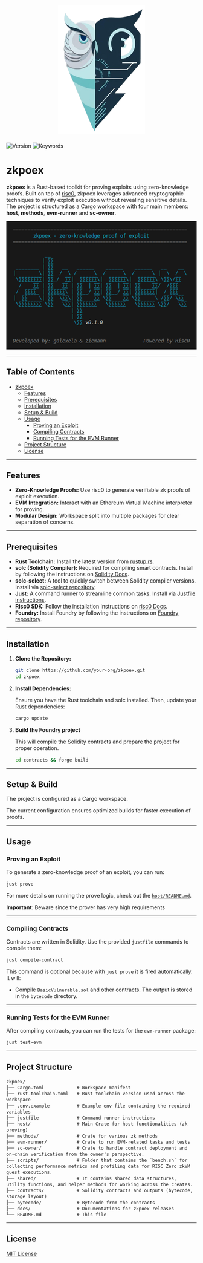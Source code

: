 <div align="center" style="margin-bottom: 20px">
  <img class="responsive-img" width="230px" height="341px" src="assets/zkpoex-logo.png">
</div>

<style>

  .responsive-img {
    width: 230px;
    height: 341px;
    max-width: 100%;
  }

  @media (max-width: 600px) {
    .responsive-img {
      width: 150px;
      height: 221px;
    }
  }
</style>


![Version](https://img.shields.io/badge/v0.1.0-blue)
![Keywords](https://img.shields.io/badge/keywords-zero--knowledge%20proofs%2C%20zkVM%2C%20ethereum%2C%20smart%20contract%20vulnerability-black)

# zkpoex

**zkpoex** is a Rust-based toolkit for proving exploits using zero-knowledge proofs. Built on top of [risc0](https://risc0.com/), zkpoex leverages advanced cryptographic techniques to verify exploit execution without revealing sensitive details. The project is structured as a Cargo workspace with four main members: **host**, **methods**, **evm-runner** and **sc-owner**.

![zkpoex](assets/zkpoex.png)

---

## Table of Contents

- [zkpoex](#zkpoex)
  - [Features](#features)
  - [Prerequisites](#prerequisites)
  - [Installation](#installation)
  - [Setup \& Build](#setup--build)
  - [Usage](#usage)
    - [Proving an Exploit](#proving-an-exploit)
    - [Compiling Contracts](#compiling-contracts)
    - [Running Tests for the EVM Runner](#running-tests-for-the-evm-runner)
  - [Project Structure](#project-structure)
  - [License](#license)

---

## Features

- **Zero-Knowledge Proofs:** Use risc0 to generate verifiable zk proofs of exploit execution.
- **EVM Integration:** Interact with an Ethereum Virtual Machine interpreter for proving.
- **Modular Design:** Workspace split into multiple packages for clear separation of concerns.

---

## Prerequisites

- **Rust Toolchain:** Install the latest version from [rustup.rs](https://rustup.rs/).
- **solc (Solidity Compiler):** Required for compiling smart contracts. Install by following the instructions on [Solidity Docs](https://docs.soliditylang.org/en/latest/installing-solidity.html).
- **solc-select:** A tool to quickly switch between Solidity compiler versions. Install via [solc-select repository](https://github.com/crytic/solc-select).
- **Just:** A command runner to streamline common tasks. Install via [Justfile instructions](https://github.com/casey/just).
- **Risc0 SDK:** Follow the installation instructions on [risc0 Docs](https://dev.risczero.com/api/zkvm/install).
- **Foundry:** Install Foundry by following the instructions on [Foundry repository](https://github.com/foundry-rs/foundry).

---

## Installation

1. **Clone the Repository:**

   ```sh
   git clone https://github.com/your-org/zkpoex.git
   cd zkpoex
   ```

2. **Install Dependencies:**

   Ensure you have the Rust toolchain and solc installed. Then, update your Rust dependencies:

   ```sh
   cargo update
   ```

3. **Build the Foundry project**

   This will compile the Solidity contracts and prepare the project for proper operation.

   ```sh
   cd contracts && forge build
   ```

---

## Setup & Build

The project is configured as a Cargo workspace.

The current configuration ensures optimized builds for faster execution of proofs.

---

## Usage


### Proving an Exploit

To generate a zero-knowledge proof of an exploit, you can run:

```sh
just prove
```

For more details on running the prove logic, check out the [`host/README.md`](./host/README.md).

**Important**: Beware since the prover has very high requirements

---

### Compiling Contracts

Contracts are written in Solidity. Use the provided `justfile` commands to compile them:

```sh
just compile-contract
```

This command is optional because with `just prove` it is fired automatically. It will:

- Compile `BasicVulnerable.sol` and other contracts. The output is stored in the `bytecode` directory.

---

### Running Tests for the EVM Runner

After compiling contracts, you can run the tests for the `evm-runner` package:

```sh
just test-evm
```

---

## Project Structure

```
zkpoex/
├── Cargo.toml            # Workspace manifest
├── rust-toolchain.toml   # Rust toolchain version used across the workspace
├── .env.example          # Example env file containing the required variables
├── justfile              # Command runner instructions
├── host/                 # Main Crate for host functionalities (zk proving)
├── methods/              # Crate for various zk methods
├── evm-runner/           # Crate to run EVM-related tasks and tests
├── sc-owner/             # Crate to handle contract deployment and on-chain verification from the owner's perspective.
├── scripts/              # Folder that contains the `bench.sh` for collecting performance metrics and profiling data for RISC Zero zkVM guest executions.
├── shared/               # It contains shared data structures, utility functions, and helper methods for working across the creates.
├── contracts/            # Solidity contracts and outputs (bytecode, storage layout)
├── bytecode/             # Bytecode from the contracts
├── docs/                 # Documentations for zkpoex releases
└── README.md             # This file
```

---

## License

[MIT License](LICENSE)
